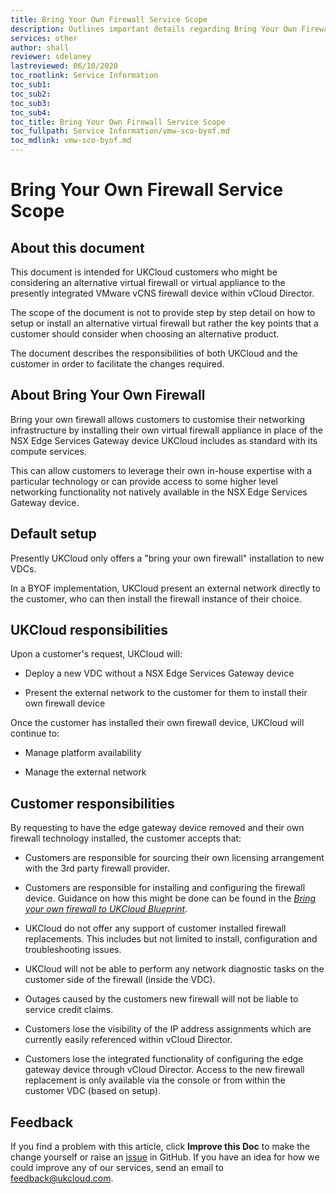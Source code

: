 ```yaml
---
title: Bring Your Own Firewall Service Scope
description: Outlines important details regarding Bring Your Own Firewall
services: other
author: shall
reviewer: sdelaney
lastreviewed: 06/10/2020
toc_rootlink: Service Information
toc_sub1: 
toc_sub2:
toc_sub3:
toc_sub4:
toc_title: Bring Your Own Firewall Service Scope
toc_fullpath: Service Information/vmw-sco-byof.md
toc_mdlink: vmw-sco-byof.md
---
```


# Bring Your Own Firewall Service Scope

## About this document

This document is intended for UKCloud customers who might be considering an alternative virtual firewall or virtual appliance to the presently integrated VMware vCNS firewall device within vCloud Director.

The scope of the document is not to provide step by step detail on how to setup or install an alternative virtual firewall but rather the key points that a customer should consider when choosing an alternative product.

The document describes the responsibilities of both UKCloud and the customer in order to facilitate the changes required.

## About Bring Your Own Firewall

Bring your own firewall allows customers to customise their networking infrastructure by installing their own virtual firewall appliance in place of the NSX Edge Services Gateway device UKCloud includes as standard with its compute services.

This can allow customers to leverage their own in-house expertise with a particular technology or can provide access to some higher level networking functionality not natively available in the NSX Edge Services Gateway device.

## Default setup

Presently UKCloud only offers a "bring your own firewall" installation to new VDCs.

In a BYOF implementation, UKCloud present an external network directly to the customer, who can then install the firewall instance of their choice.

## UKCloud responsibilities

Upon a customer's request, UKCloud will:

- Deploy a new VDC without a NSX Edge Services Gateway device

- Present the external network to the customer for them to install their own firewall device

Once the customer has installed their own firewall device, UKCloud will continue to:

- Manage platform availability

- Manage the external network

## Customer responsibilities

By requesting to have the edge gateway device removed and their own firewall technology installed, the customer accepts that:

- Customers are responsible for sourcing their own licensing arrangement with the 3rd party firewall provider.

- Customers are responsible for installing and configuring the firewall device. Guidance on how this might be done can be found in the [*Bring your own firewall to UKCloud Blueprint*](https://ukcloud.com/wp-content/uploads/2018/08/ukc-gen-310-bring-your-own-firewall-blueprint.pdf).

- UKCloud do not offer any support of customer installed firewall replacements. This includes but not limited to install, configuration and troubleshooting issues.

- UKCloud will not be able to perform any network diagnostic tasks on the customer side of the firewall (inside the VDC).

- Outages caused by the customers new firewall will not be liable to service credit claims.

- Customers lose the visibility of the IP address assignments which are currently easily referenced within vCloud Director.

- Customers lose the integrated functionality of configuring the edge gateway device through vCloud Director. Access to the new firewall replacement is only available via the console or from within the customer VDC (based on setup).

## Feedback

If you find a problem with this article, click **Improve this Doc** to make the change yourself or raise an [issue](https://github.com/UKCloud/documentation/issues) in GitHub. If you have an idea for how we could improve any of our services, send an email to <feedback@ukcloud.com>.

